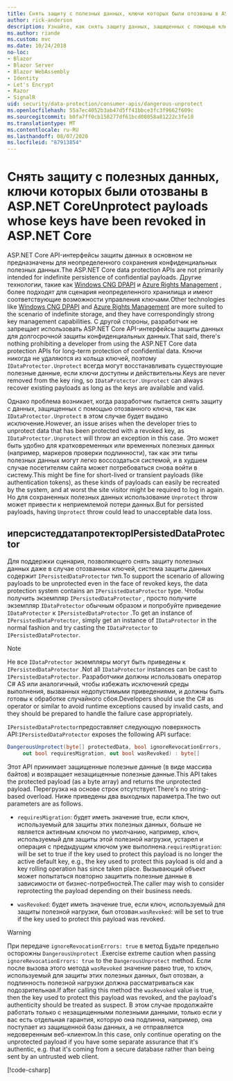 ```yaml
---
title: Снять защиту с полезных данных, ключи которых были отозваны в ASP.NET Core
author: rick-anderson
description: Узнайте, как снять защиту данных, защищенных с помощью ключей, которые были отозваны в ASP.NET Core приложении.
ms.author: riande
ms.custom: mvc
ms.date: 10/24/2018
no-loc:
- Blazor
- Blazor Server
- Blazor WebAssembly
- Identity
- Let's Encrypt
- Razor
- SignalR
uid: security/data-protection/consumer-apis/dangerous-unprotect
ms.openlocfilehash: 55a7ec4052b3ab47d5ff41bbce3fc3f9662f609c
ms.sourcegitcommit: b0fa7ff0cb158277df61bcd08058a81222c3fe10
ms.translationtype: MT
ms.contentlocale: ru-RU
ms.lasthandoff: 08/07/2020
ms.locfileid: "87913854"
---
```

# <a name="unprotect-payloads-whose-keys-have-been-revoked-in-aspnet-core"></a><span data-ttu-id="1bf72-103">Снять защиту с полезных данных, ключи которых были отозваны в ASP.NET Core</span><span class="sxs-lookup"><span data-stu-id="1bf72-103">Unprotect payloads whose keys have been revoked in ASP.NET Core</span></span>

<a name="data-protection-consumer-apis-dangerous-unprotect"></a>

<span data-ttu-id="1bf72-104">ASP.NET Core API-интерфейсы защиты данных в основном не предназначены для неопределенного сохранения конфиденциальных полезных данных.</span><span class="sxs-lookup"><span data-stu-id="1bf72-104">The ASP.NET Core data protection APIs are not primarily intended for indefinite persistence of confidential payloads.</span></span> <span data-ttu-id="1bf72-105">Другие технологии, такие как [Windows CNG DPAPI](/windows/win32/seccng/cng-dpapi) и [Azure Rights Management](/rights-management/) , более подходят для сценария неопределенного хранилища и имеют соответствующие возможности управления ключами.</span><span class="sxs-lookup"><span data-stu-id="1bf72-105">Other technologies like [Windows CNG DPAPI](/windows/win32/seccng/cng-dpapi) and [Azure Rights Management](/rights-management/) are more suited to the scenario of indefinite storage, and they have correspondingly strong key management capabilities.</span></span> <span data-ttu-id="1bf72-106">С другой стороны, разработчик не запрещает использовать ASP.NET Core API-интерфейсы защиты данных для долгосрочной защиты конфиденциальных данных.</span><span class="sxs-lookup"><span data-stu-id="1bf72-106">That said, there's nothing prohibiting a developer from using the ASP.NET Core data protection APIs for long-term protection of confidential data.</span></span> <span data-ttu-id="1bf72-107">Ключи никогда не удаляются из кольца ключей, поэтому `IDataProtector.Unprotect` всегда могут восстанавливать существующие полезные данные, если ключи доступны и действительны.</span><span class="sxs-lookup"><span data-stu-id="1bf72-107">Keys are never removed from the key ring, so `IDataProtector.Unprotect` can always recover existing payloads as long as the keys are available and valid.</span></span>

<span data-ttu-id="1bf72-108">Однако проблема возникает, когда разработчик пытается снять защиту с данных, защищенных с помощью отозванного ключа, так как `IDataProtector.Unprotect` в этом случае будет выдано исключение.</span><span class="sxs-lookup"><span data-stu-id="1bf72-108">However, an issue arises when the developer tries to unprotect data that has been protected with a revoked key, as `IDataProtector.Unprotect` will throw an exception in this case.</span></span> <span data-ttu-id="1bf72-109">Это может быть удобно для кратковременных или временных полезных данных (например, маркеров проверки подлинности), так как эти типы полезных данных могут легко воссоздаться системой, и в худшем случае посетителям сайта может потребоваться снова войти в систему.</span><span class="sxs-lookup"><span data-stu-id="1bf72-109">This might be fine for short-lived or transient payloads (like authentication tokens), as these kinds of payloads can easily be recreated by the system, and at worst the site visitor might be required to log in again.</span></span> <span data-ttu-id="1bf72-110">Но для сохраненных полезных данных использование `Unprotect` throw может привести к неприемлемой потери данных.</span><span class="sxs-lookup"><span data-stu-id="1bf72-110">But for persisted payloads, having `Unprotect` throw could lead to unacceptable data loss.</span></span>

## <a name="ipersisteddataprotector"></a><span data-ttu-id="1bf72-111">иперсистеддатапротектор</span><span class="sxs-lookup"><span data-stu-id="1bf72-111">IPersistedDataProtector</span></span>

<span data-ttu-id="1bf72-112">Для поддержки сценария, позволяющего снять защиту полезных данных даже в случае отозванных ключей, система защиты данных содержит `IPersistedDataProtector` тип.</span><span class="sxs-lookup"><span data-stu-id="1bf72-112">To support the scenario of allowing payloads to be unprotected even in the face of revoked keys, the data protection system contains an `IPersistedDataProtector` type.</span></span> <span data-ttu-id="1bf72-113">Чтобы получить экземпляр `IPersistedDataProtector` , просто получите экземпляр `IDataProtector` обычным образом и попробуйте приведение `IDataProtector` к `IPersistedDataProtector` .</span><span class="sxs-lookup"><span data-stu-id="1bf72-113">To get an instance of `IPersistedDataProtector`, simply get an instance of `IDataProtector` in the normal fashion and try casting the `IDataProtector` to `IPersistedDataProtector`.</span></span>

> [!NOTE]
> <span data-ttu-id="1bf72-114">Не все `IDataProtector` экземпляры могут быть приведены к `IPersistedDataProtector` .</span><span class="sxs-lookup"><span data-stu-id="1bf72-114">Not all `IDataProtector` instances can be cast to `IPersistedDataProtector`.</span></span> <span data-ttu-id="1bf72-115">Разработчики должны использовать оператор C# AS или аналогичный, чтобы избежать исключений среды выполнения, вызванных недопустимыми приведениями, и должны быть готовы к обработке случайного сбоя.</span><span class="sxs-lookup"><span data-stu-id="1bf72-115">Developers should use the C# as operator or similar to avoid runtime exceptions caused by invalid casts, and they should be prepared to handle the failure case appropriately.</span></span>

<span data-ttu-id="1bf72-116">`IPersistedDataProtector`предоставляет следующую поверхность API:</span><span class="sxs-lookup"><span data-stu-id="1bf72-116">`IPersistedDataProtector` exposes the following API surface:</span></span>

```csharp
DangerousUnprotect(byte[] protectedData, bool ignoreRevocationErrors,
     out bool requiresMigration, out bool wasRevoked) : byte[]
```

<span data-ttu-id="1bf72-117">Этот API принимает защищенные полезные данные (в виде массива байтов) и возвращает незащищенные полезные данные.</span><span class="sxs-lookup"><span data-stu-id="1bf72-117">This API takes the protected payload (as a byte array) and returns the unprotected payload.</span></span> <span data-ttu-id="1bf72-118">Перегрузка на основе строк отсутствует.</span><span class="sxs-lookup"><span data-stu-id="1bf72-118">There's no string-based overload.</span></span> <span data-ttu-id="1bf72-119">Ниже приведены два выходных параметра.</span><span class="sxs-lookup"><span data-stu-id="1bf72-119">The two out parameters are as follows.</span></span>

* <span data-ttu-id="1bf72-120">`requiresMigration`: будет иметь значение true, если ключ, используемый для защиты этих полезных данных, больше не является активным ключом по умолчанию, например, ключ, используемый для защиты этой полезной нагрузки, устарел и операция с предыдущим ключом уже выполнена.</span><span class="sxs-lookup"><span data-stu-id="1bf72-120">`requiresMigration`: will be set to true if the key used to protect this payload is no longer the active default key, e.g., the key used to protect this payload is old and a key rolling operation has since taken place.</span></span> <span data-ttu-id="1bf72-121">Вызывающий объект может попытаться повторно защитить полезные данные в зависимости от бизнес-потребностей.</span><span class="sxs-lookup"><span data-stu-id="1bf72-121">The caller may wish to consider reprotecting the payload depending on their business needs.</span></span>

* <span data-ttu-id="1bf72-122">`wasRevoked`: будет иметь значение true, если ключ, используемый для защиты полезной нагрузки, был отозван.</span><span class="sxs-lookup"><span data-stu-id="1bf72-122">`wasRevoked`: will be set to true if the key used to protect this payload was revoked.</span></span>

>[!WARNING]
> <span data-ttu-id="1bf72-123">При передаче `ignoreRevocationErrors: true` в метод Будьте предельно осторожны `DangerousUnprotect` .</span><span class="sxs-lookup"><span data-stu-id="1bf72-123">Exercise extreme caution when passing `ignoreRevocationErrors: true` to the `DangerousUnprotect` method.</span></span> <span data-ttu-id="1bf72-124">Если после вызова этого метода `wasRevoked` значение равно true, то ключ, используемый для защиты этих полезных данных, был отозван, а подлинность полезной нагрузки должна рассматриваться как подозрительная.</span><span class="sxs-lookup"><span data-stu-id="1bf72-124">If after calling this method the `wasRevoked` value is true, then the key used to protect this payload was revoked, and the payload's authenticity should be treated as suspect.</span></span> <span data-ttu-id="1bf72-125">В этом случае продолжайте работать только с незащищенными полезными данными, только если у вас есть отдельная гарантия, которую она подлинна, например, она поступает из защищенной базы данных, а не отправляется недоверенным веб-клиентом.</span><span class="sxs-lookup"><span data-stu-id="1bf72-125">In this case, only continue operating on the unprotected payload if you have some separate assurance that it's authentic, e.g. that it's coming from a secure database rather than being sent by an untrusted web client.</span></span>

[!code-csharp[](dangerous-unprotect/samples/dangerous-unprotect.cs)]
